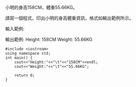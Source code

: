  小明的身高158CM，體重55.66KG。

請寫一個程式，印出小明的身高體重資訊，格式如輸出範例所示。

輸入範例:

輸出範例:
Height: 158CM
Weight: 55.66KG
```
#include <iostream>     
using namespace std; 
int main() { 
    cout<<"Height:"<<"\t"<<"158CM"<<endl;
    cout<<"Weight:"<<"\t"<<"55.66KG";

    return 0; 
}
```
